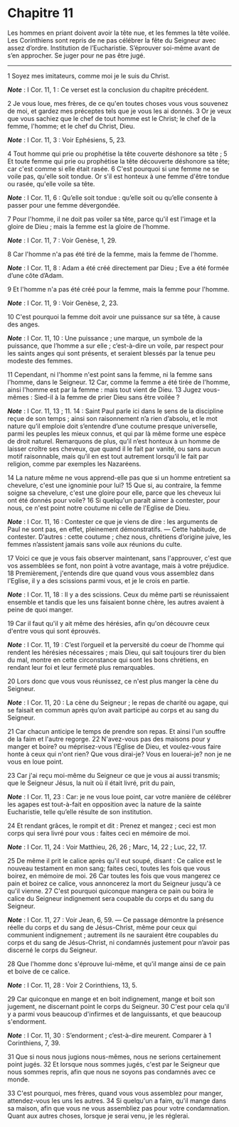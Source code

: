 # Chapitre 11

Les hommes en priant doivent avoir la tête nue, et les femmes la tête voilée.
Les Corinthiens sont repris de ne pas célébrer la fête du Seigneur avec assez d’ordre.
Institution de l’Eucharistie.
S’éprouver soi-même avant de s’en approcher.
Se juger pour ne pas être jugé.

***

1 Soyez mes imitateurs, comme moi je le suis du Christ.

***Note*** :  I Cor. 11, 1 : Ce verset est la conclusion du chapitre précédent.


2 Je vous loue, mes frères, de ce qu'en toutes choses vous vous souvenez de moi, et gardez mes préceptes tels que je vous les ai donnés. 3 Or je veux que vous sachiez que le chef de tout homme est le Christ; le chef de la femme, l'homme; et le chef du Christ, Dieu.

***Note*** :  I Cor. 11, 3 : Voir Ephésiens, 5, 23.

4 Tout homme qui prie ou prophétise la tête couverte déshonore sa tête ; 5 Et toute femme qui prie ou prophétise la tête découverte déshonore sa tête; car c'est comme si elle était rasée. 6 C'est pourquoi si une femme ne se voile pas, qu'elle soit tondue. Or s'il est honteux à une femme d'être tondue ou rasée, qu'elle voile sa tête.

***Note*** :  I Cor. 11, 6 : Qu’elle soit tondue : qu’elle soit ou qu’elle consente à passer pour une femme dévergondée.

7 Pour l'homme, il ne doit pas voiler sa tête, parce qu'il est l'image et la gloire de Dieu ; mais la femme est la gloire de l'homme.

***Note*** :  I Cor. 11, 7 : Voir Genèse, 1, 29.

8 Car l'homme n'a pas été tiré de la femme, mais la femme de l'homme.

***Note*** :  I Cor. 11, 8 : Adam a été créé directement par Dieu ; Eve a été formée d’une côte d’Adam.

9 Et l'homme n'a pas été créé pour la femme, mais la femme pour l'homme.

***Note*** :  I Cor. 11, 9 : Voir Genèse, 2, 23.

10 C'est pourquoi la femme doit avoir une puissance sur sa tête, à cause des anges.

***Note*** :  I Cor. 11, 10 : Une puissance ; une marque, un symbole de la puissance, que l’homme a sur elle ; c’est-à-dire un voile, par respect pour les saints anges qui sont présents, et seraient blessés par la tenue peu modeste des femmes.

11 Cependant, ni l'homme n'est point sans la femme, ni la femme sans l'homme, dans le Seigneur. 12 Car, comme la femme a été tirée de l'homme, ainsi l'homme est par la femme : mais tout vient de Dieu. 13 Jugez vous-mêmes : Sied-il à la femme de prier Dieu sans être voilée ?

***Note*** :  I Cor. 11, 13 ; 11. 14 : Saint Paul parle ici dans le sens de la discipline reçue de son temps ; ainsi son raisonnement n’a rien d’absolu, et le mot nature qu’il emploie doit s’entendre d’une coutume presque universelle, parmi les peuples les mieux connus, et qui par là même forme une espèce de droit naturel. Remarquons de plus, qu’il n’est honteux à un homme de laisser croître ses cheveux, que quand il le fait par vanité, ou sans aucun motif raisonnable, mais qu’il en est tout autrement lorsqu’il le fait par religion, comme par exemples les Nazaréens.

14 La nature même ne vous apprend-elle pas que si un homme entretient sa chevelure, c'est une ignominie pour lui? 15 Que si, au contraire, la femme soigne sa chevelure, c'est une gloire pour elle, parce que les cheveux lui ont été donnés pour voile? 16 Si quelqu'un paraît aimer à contester, pour nous, ce n'est point notre coutume ni celle de l'Eglise de Dieu.

***Note*** :  I Cor. 11, 16 : Contester ce que je viens de dire : les arguments de Paul ne sont pas, en effet, pleinement démonstratifs. ― Cette habitude, de contester. D’autres : cette coutume ; chez nous, chrétiens d’origine juive, les femmes n’assistent jamais sans voile aux réunions du culte.


17 Voici ce que je vous fais observer maintenant, sans l'approuver, c'est que vos assemblées se font, non point à votre avantage, mais à votre préjudice. 18 Premièrement, j'entends dire que quand vous vous assemblez dans l'Eglise, il y a des scissions parmi vous, et je le crois en partie.

***Note*** :  I Cor. 11, 18 : Il y a des scissions. Ceux du même parti se réunissaient ensemble et tandis que les uns faisaient bonne chère, les autres avaient à peine de quoi manger.

19 Car il faut qu'il y ait même des hérésies, afin qu'on découvre ceux d'entre vous qui sont éprouvés.

***Note*** :  I Cor. 11, 19 : C’est l’orgueil et la perversité du coeur de l’homme qui rendent les hérésies nécessaires ; mais Dieu, qui sait toujours tirer du bien du mal, montre en cette circonstance qui sont les bons chrétiens, en rendant leur foi et leur fermeté plus remarquables.

20 Lors donc que vous vous réunissez, ce n'est plus manger la cène du Seigneur.

***Note*** :  I Cor. 11, 20 : La cène du Seigneur ; le repas de charité ou agape, qui se faisait en commun après qu’on avait participé au corps et au sang du Seigneur.

21 Car chacun anticipe le temps de prendre son repas. Et ainsi l'un souffre de la faim et l'autre regorge. 22 N'avez-vous pas des maisons pour y manger et boire? ou méprisez-vous l'Eglise de Dieu, et voulez-vous faire honte à ceux qui n'ont rien? Que vous dirai-je? Vous en louerai-je? non je ne vous en loue point.


23 Car j'ai reçu moi-même du Seigneur ce que je vous ai aussi transmis; que le Seigneur Jésus, la nuit où il était livré, prit du pain,

***Note*** :  I Cor. 11, 23 : Car: je ne vous loue point, car votre manière de célébrer les agapes est tout-à-fait en opposition avec la nature de la sainte Eucharistie, telle qu’elle résulte de son institution.

24 Et rendant grâces, le rompit et dit : Prenez et mangez ; ceci est mon corps qui sera livré pour vous : faites ceci en mémoire de moi.

***Note*** :  I Cor. 11, 24 : Voir Matthieu, 26, 26 ; Marc, 14, 22 ; Luc, 22, 17.

25 De même il prit le calice après qu'il eut soupé, disant : Ce calice est le nouveau testament en mon sang; faites ceci, toutes les fois que vous boirez, en mémoire de moi. 26 Car toutes les fois que vous mangerez ce pain et boirez ce calice, vous annoncerez la mort du Seigneur jusqu'à ce qu'il vienne. 27 C'est pourquoi quiconque mangera ce pain ou boira le calice du Seigneur indignement sera coupable du corps et du sang du Seigneur.

***Note*** :  I Cor. 11, 27 : Voir Jean, 6, 59. ― Ce passage démontre la présence réelle du corps et du sang de Jésus-Christ, même pour ceux qui communient indignement ; autrement ils ne sauraient être coupables du corps et du sang de Jésus-Christ, ni condamnés justement pour n’avoir pas discerné le corps du Seigneur.

28 Que l'homme donc s'éprouve lui-même, et qu'il mange ainsi de ce pain et boive de ce calice.

***Note*** :  I Cor. 11, 28 : Voir 2 Corinthiens, 13, 5.

29 Car quiconque en mange et en boit indignement, mange et boit son jugement, ne discernant point le corps du Seigneur. 30 C'est pour cela qu'il y a parmi vous beaucoup d'infirmes et de languissants, et que beaucoup s'endorment.

***Note*** :  I Cor. 11, 30 : S’endorment ; c’est-à-dire meurent. Comparer à 1 Corinthiens, 7, 39.

31 Que si nous nous jugions nous-mêmes, nous ne serions certainement point jugés. 32 Et lorsque nous sommes jugés, c'est par le Seigneur que nous sommes repris, afin que nous ne soyons pas condamnés avec ce monde.


33 C'est pourquoi, mes frères, quand vous vous assemblez pour manger, attendez-vous les uns les autres. 34 Si quelqu'un a faim, qu'il mange dans sa maison, afin que vous ne vous assembliez pas pour votre condamnation. Quant aux autres choses, lorsque je serai venu, je les réglerai.

